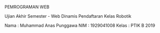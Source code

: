 PEMROGRAMAN WEB

Ujian Akhir Semester - Web Dinamis Pendaftaran Kelas Robotik

Nama : Muhammad Anas Punggawa
NIM : 1929041008
Kelas : PTIK B 2019
